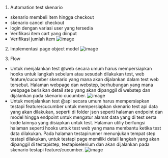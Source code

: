 1. Automation test skenario
- skenario membeli item hingga checkout
- skenario cancel checkout
- login dengan variasi user yang tersedia
- Verifikasi item cart yang diinput
- Verifikasi jumlah item
![image](https://github.com/Tedy0703/pekerjaanfinal/assets/109749529/0e76b7b3-3ff2-4eff-b5cc-98b3b7c1cb1e)


2. Implementasi page object model
![image](https://github.com/Tedy0703/pekerjaanfinal/assets/109749529/6dc53fa1-b67f-468b-8c26-657954845da5)

3. Flow
- Untuk menjalankan test @web secara umum harus mempersiapkan hooks untuk langkah sebelum atau sesudah dilakukan test, web feature/cucumber skenario yang mana akan dijalankan dalam test web tersebut.
Halaman webpage dan webstep, berhubungan yang mana webpage berisikan detail step yang akan dipanggil di webstep dan dijalankan pada skenario cucumber.
![image](https://github.com/Tedy0703/pekerjaanfinal/assets/109749529/ed521e93-b665-4378-afcb-871cdcc333a8)
- Untuk menjalankan test @api secara umum harus mempersiapkan testapi feature/cucumber untuk mempersiapkan skenario test api data yang akan dilakukan, seperti di folder json seperti halaman
endpoint dan model hingga endpoint untuk mengatur alamat data yang di test serta kode lainnya yang disiapkan untuk test. Halaman utiliy berfungsi halaman seperti hooks untuk test web yang mana membantu
ketika test data dilakukan. Pada halaman testapirunner menunjukan tempat step testapi dilakukan, untuk testapi page memiliki detail langkah yang akan dipanggil di testapistep, testapiselenium dan akan
dijalankan pada skenario testapi feature/cucumber.
![image](https://github.com/Tedy0703/pekerjaanfinal/assets/109749529/9433a533-414a-480f-bbe6-5a65f915db82)

